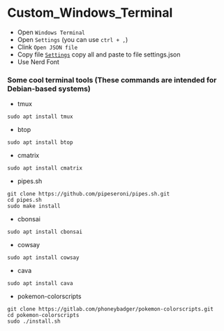 # Custom_Windows_Terminal

- Open `Windows Terminal`
- Open `Settings` (you can use `ctrl + ,`)
- Clink `Open JSON file`
- Copy file [`Settings`](https://github.com/VietPQ685/custom-themes/blob/main/Custom_Terminal/settings.json) copy all and paste to file settings.json
- Use Nerd Font

### Some cool terminal tools (These commands are intended for Debian-based systems)
- tmux
```
sudo apt install tmux
```
- btop
```
sudo apt install btop
```
- cmatrix
```
sudo apt install cmatrix
```
- pipes.sh
```
git clone https://github.com/pipeseroni/pipes.sh.git
cd pipes.sh
sudo make install
```
- cbonsai
```
sudo apt install cbonsai
```
- cowsay
```
sudo apt install cowsay
```
- cava
```
sudo apt install cava
```
- pokemon-colorscripts
```
git clone https://gitlab.com/phoneybadger/pokemon-colorscripts.git
cd pokemon-colorscripts
sudo ./install.sh
```
